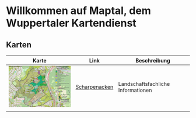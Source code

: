 # Willkommen auf Maptal, dem Wuppertaler Kartendienst

## Karten

| Karte | Link |Beschreibung|
|-----|---------------|---|
|     ![Scharpenacken](/docs/Scharpenacken.jpg)|[Scharpenacken](https://maptal.github.io/Scharpenacken/)|Landschaftsfachliche Informationen|
|     |               |

